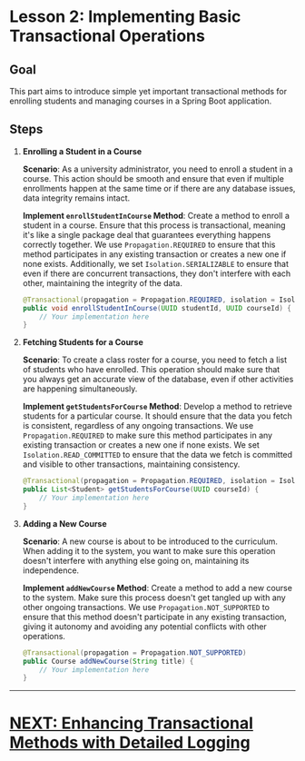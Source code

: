 # Lesson 2: Implementing Basic Transactional Operations

## Goal

This part aims to introduce simple yet important transactional methods for enrolling students and managing courses in a Spring Boot application.

## Steps

1. **Enrolling a Student in a Course**

   **Scenario**: As a university administrator, you need to enroll a student in a course. This action should be smooth and ensure that even if multiple enrollments happen at the same time or if there are any database issues, data integrity remains intact.

   **Implement `enrollStudentInCourse` Method**: Create a method to enroll a student in a course. Ensure that this process is transactional, meaning it's like a single package deal that guarantees everything happens correctly together. We use `Propagation.REQUIRED` to ensure that this method participates in any existing transaction or creates a new one if none exists. Additionally, we set `Isolation.SERIALIZABLE` to ensure that even if there are concurrent transactions, they don't interfere with each other, maintaining the integrity of the data.

   ```java
   @Transactional(propagation = Propagation.REQUIRED, isolation = Isolation.SERIALIZABLE)
   public void enrollStudentInCourse(UUID studentId, UUID courseId) {
       // Your implementation here
   }
   ```

2. **Fetching Students for a Course**

   **Scenario**: To create a class roster for a course, you need to fetch a list of students who have enrolled. This operation should make sure that you always get an accurate view of the database, even if other activities are happening simultaneously.

   **Implement `getStudentsForCourse` Method**: Develop a method to retrieve students for a particular course. It should ensure that the data you fetch is consistent, regardless of any ongoing transactions. We use `Propagation.REQUIRED` to make sure this method participates in any existing transaction or creates a new one if none exists. We set `Isolation.READ_COMMITTED` to ensure that the data we fetch is committed and visible to other transactions, maintaining consistency.

   ```java
   @Transactional(propagation = Propagation.REQUIRED, isolation = Isolation.READ_COMMITTED)
   public List<Student> getStudentsForCourse(UUID courseId) {
       // Your implementation here
   }
   ```

3. **Adding a New Course**

   **Scenario**: A new course is about to be introduced to the curriculum. When adding it to the system, you want to make sure this operation doesn't interfere with anything else going on, maintaining its independence.

   **Implement `addNewCourse` Method**: Create a method to add a new course to the system. Make sure this process doesn't get tangled up with any other ongoing transactions. We use `Propagation.NOT_SUPPORTED` to ensure that this method doesn't participate in any existing transaction, giving it autonomy and avoiding any potential conflicts with other operations.

   ```java
   @Transactional(propagation = Propagation.NOT_SUPPORTED)
   public Course addNewCourse(String title) {
       // Your implementation here
   }
   ```

---

# [NEXT: Enhancing Transactional Methods with Detailed Logging](transactional-logging.md)
